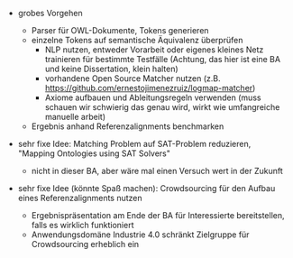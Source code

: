 - grobes Vorgehen
	- Parser für OWL-Dokumente, Tokens generieren
	- einzelne Tokens auf semantische Äquivalenz überprüfen
		- NLP nutzen, entweder Vorarbeit oder eigenes kleines Netz trainieren für bestimmte Testfälle (Achtung, das hier ist eine BA und keine Dissertation, klein halten)
		- vorhandene Open Source Matcher nutzen (z.B. https://github.com/ernestojimenezruiz/logmap-matcher)
		- Axiome aufbauen und Ableitungsregeln verwenden (muss schauen wir schwierig das genau wird, wirkt wie umfangreiche manuelle arbeit)
	- Ergebnis anhand Referenzalignments benchmarken


- sehr fixe Idee: Matching Problem auf SAT-Problem reduzieren, "Mapping Ontologies using SAT Solvers"
	- nicht in dieser BA, aber wäre mal einen Versuch wert in der Zukunft
- sehr fixe Idee (könnte Spaß machen): Crowdsourcing für den Aufbau eines Referenzalignments nutzen
	- Ergebnispräsentation am Ende der BA für Interessierte bereitstellen, falls es wirklich funktioniert
	- Anwendungsdomäne Industrie 4.0 schränkt Zielgruppe für Crowdsourcing erheblich ein 